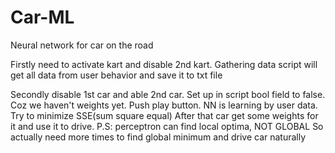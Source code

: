 # Car-ML
Neural network for car on the road

Firstly need to activate kart and disable 2nd kart.
Gathering data script will get all data from user behavior and save it to txt file

Secondly disable 1st car and able 2nd car. 
Set up in script bool field to false. Coz we haven't weights yet.
Push play button. NN is learning by user data. Try to minimize SSE(sum square equal)
After that car get some weights for it and use it to drive.
P.S: perceptron can find local optima, NOT GLOBAL
So actually need more times to find global minimum and drive car naturally
